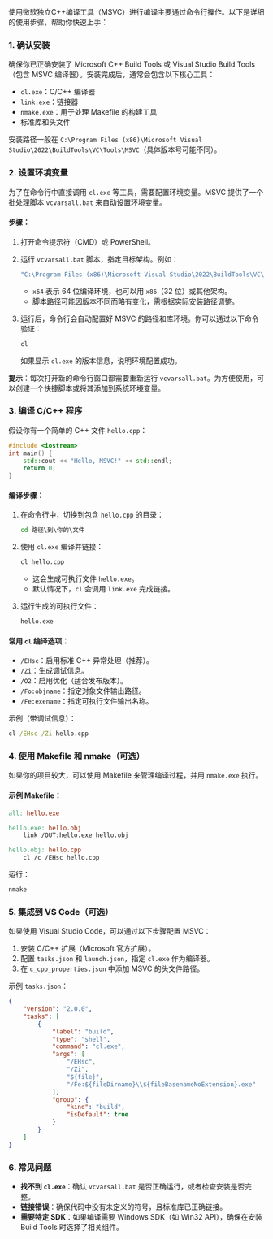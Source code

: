 使用微软独立C++编译工具（MSVC）进行编译主要通过命令行操作。以下是详细的使用步骤，帮助你快速上手：

### 1. **确认安装**
确保你已正确安装了 Microsoft C++ Build Tools 或 Visual Studio Build Tools（包含 MSVC 编译器）。安装完成后，通常会包含以下核心工具：
- `cl.exe`：C/C++ 编译器
- `link.exe`：链接器
- `nmake.exe`：用于处理 Makefile 的构建工具
- 标准库和头文件

安装路径一般在 `C:\Program Files (x86)\Microsoft Visual Studio\2022\BuildTools\VC\Tools\MSVC`（具体版本号可能不同）。

### 2. **设置环境变量**
为了在命令行中直接调用 `cl.exe` 等工具，需要配置环境变量。MSVC 提供了一个批处理脚本 `vcvarsall.bat` 来自动设置环境变量。

#### 步骤：
1. 打开命令提示符（CMD）或 PowerShell。
2. 运行 `vcvarsall.bat` 脚本，指定目标架构。例如：
   ```cmd
   "C:\Program Files (x86)\Microsoft Visual Studio\2022\BuildTools\VC\Auxiliary\Build\vcvarsall.bat" x64
   ```
   - `x64` 表示 64 位编译环境，也可以用 `x86`（32 位）或其他架构。
   - 脚本路径可能因版本不同而略有变化，需根据实际安装路径调整。

3. 运行后，命令行会自动配置好 MSVC 的路径和库环境。你可以通过以下命令验证：
   ```cmd
   cl
   ```
   如果显示 `cl.exe` 的版本信息，说明环境配置成功。

**提示**：每次打开新的命令行窗口都需要重新运行 `vcvarsall.bat`。为方便使用，可以创建一个快捷脚本或将其添加到系统环境变量。

### 3. **编译 C/C++ 程序**
假设你有一个简单的 C++ 文件 `hello.cpp`：
```cpp
#include <iostream>
int main() {
    std::cout << "Hello, MSVC!" << std::endl;
    return 0;
}
```

#### 编译步骤：
1. 在命令行中，切换到包含 `hello.cpp` 的目录：
   ```cmd
   cd 路径\到\你的\文件
   ```
2. 使用 `cl.exe` 编译并链接：
   ```cmd
   cl hello.cpp
   ```
   - 这会生成可执行文件 `hello.exe`。
   - 默认情况下，`cl` 会调用 `link.exe` 完成链接。

3. 运行生成的可执行文件：
   ```cmd
   hello.exe
   ```

#### 常用 `cl` 编译选项：
- `/EHsc`：启用标准 C++ 异常处理（推荐）。
- `/Zi`：生成调试信息。
- `/O2`：启用优化（适合发布版本）。
- `/Fo:objname`：指定对象文件输出路径。
- `/Fe:exename`：指定可执行文件输出名称。

示例（带调试信息）：
```cmd
cl /EHsc /Zi hello.cpp
```

### 4. **使用 Makefile 和 nmake（可选）**
如果你的项目较大，可以使用 Makefile 来管理编译过程，并用 `nmake.exe` 执行。

#### 示例 Makefile：
```makefile
all: hello.exe

hello.exe: hello.obj
    link /OUT:hello.exe hello.obj

hello.obj: hello.cpp
    cl /c /EHsc hello.cpp
```

运行：
```cmd
nmake
```

### 5. **集成到 VS Code（可选）**
如果使用 Visual Studio Code，可以通过以下步骤配置 MSVC：
1. 安装 C/C++ 扩展（Microsoft 官方扩展）。
2. 配置 `tasks.json` 和 `launch.json`，指定 `cl.exe` 作为编译器。
3. 在 `c_cpp_properties.json` 中添加 MSVC 的头文件路径。

示例 `tasks.json`：
```json
{
    "version": "2.0.0",
    "tasks": [
        {
            "label": "build",
            "type": "shell",
            "command": "cl.exe",
            "args": [
                "/EHsc",
                "/Zi",
                "${file}",
                "/Fe:${fileDirname}\\${fileBasenameNoExtension}.exe"
            ],
            "group": {
                "kind": "build",
                "isDefault": true
            }
        }
    ]
}
```

### 6. **常见问题**
- **找不到 `cl.exe`**：确认 `vcvarsall.bat` 是否正确运行，或者检查安装是否完整。
- **链接错误**：确保代码中没有未定义的符号，且标准库已正确链接。
- **需要特定 SDK**：如果编译需要 Windows SDK（如 Win32 API），确保在安装 Build Tools 时选择了相关组件。
